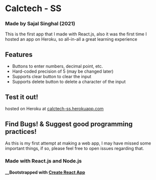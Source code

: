 # Calctech - SS
### Made by Sajal Singhal (2021)

This is the first app that I made with React.js, also it was the first time I hosted an app on Heroku, so all-in-all a great learning experience

## Features
* Buttons to enter numbers, decimal point, etc.
* Hard-coded precision of 5 (may be changed later)
* Supports clear button to clear the input
* Supports delete button to delete a character of the input

## Test it out!
hosted on Heroku at [calctech-ss.herokuapp.com](calctech-ss.herokuapp.com)

## Find Bugs! & Suggest good programming practices!
As this is my first attempt at making a web app, I may have missed some important things, if so, please feel free to open issues regarding that.

### Made with React.js and Node.js
#### __Bootstrapped with [Create React App](https://github.com/facebook/create-react-app)

